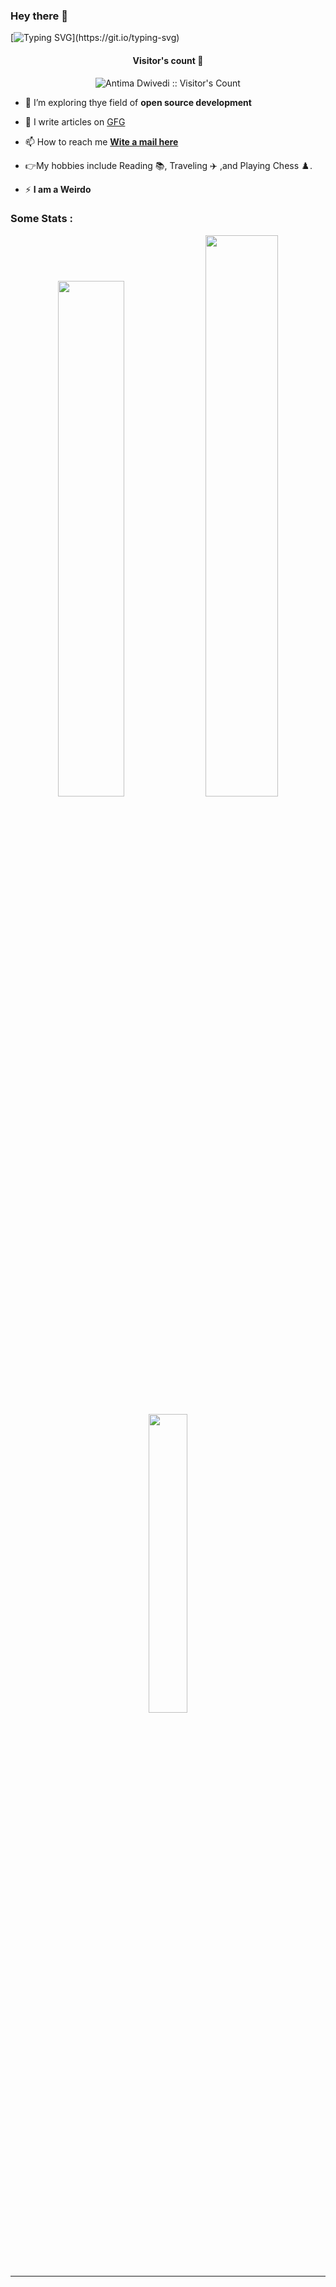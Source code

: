 ### Hey there :wave:

[![Typing SVG](https://readme-typing-svg.herokuapp.com?color=%2336BCF7&lines=Welcome+to+my+GitHub+!)](https://git.io/typing-svg)


<!-- Visitor's count -->
 <h4 align="center">Visitor's count 👀</h4>
<p align="center"><img src="https://profile-counter.glitch.me/{AntimaDwivedi}/count.svg" alt="Antima Dwivedi :: Visitor's Count" /></p>


- 👯 I’m exploring thye field of  **open source development**

- 📝 I  write articles on [GFG](https://auth.geeksforgeeks.org/user/antimadwivedi28/articles)

- 📫 How to reach me **[Wite a mail here](antimadwivedi28@gmail.com)**

- :point_right:My hobbies include Reading :books:, Traveling :airplane: ,and Playing Chess :chess_pawn:.

- ⚡  **I am a Weirdo**





<!-- Stats Cards -->
<h3>Some Stats :</h3>
<!--Card 1-->
<p align="center">
<img width="46%" src="https://github-readme-stats.vercel.app/api?username=antimadwivedi&theme=synthwave&show_icons=true" />
<!--Card 2 -->
<img width="48%" src="https://github-readme-streak-stats.herokuapp.com/?user=antimadwivedi&show_icons=true&locale=en&layout=compact&theme=synthwave&hide_border=true&count_private=true" />
 </p>
 <!--Card 3-->
 <p align="center">
<img width="35%" src="https://github-readme-stats.vercel.app/api/top-langs/?username=antimadwivedi&show_icons=true&locale=en&layout=compact&theme=synthwave&hide_border=true" />
</p>
<hr>

 

